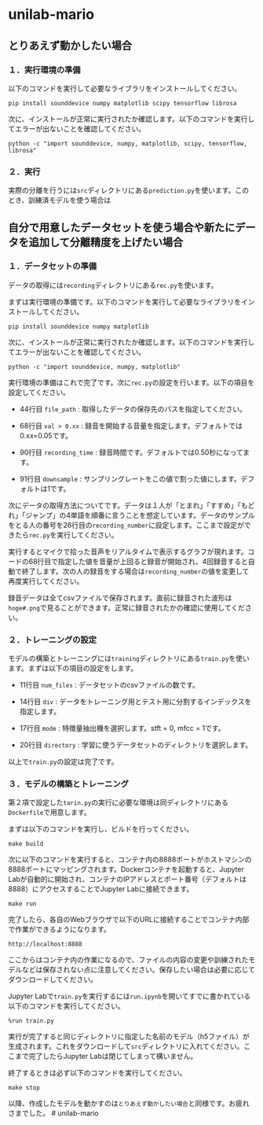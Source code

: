 # unilab-mario

## とりあえず動かしたい場合

### １．実行環境の準備

以下のコマンドを実行して必要なライブラリをインストールしてください。

```text
pip install sounddevice numpy matplotlib scipy tensorflow librosa
```

次に、インストールが正常に実行されたか確認します。以下のコマンドを実行してエラーが出ないことを確認してください。

```text
python -c "import sounddevice, numpy, matplotlib, scipy, tensorflow, librosa"
```

### ２．実行

実際の分離を行うには``src``ディレクトリにある``prediction.py``を使います。このとき、訓練済モデルを使う場合は

## 自分で用意したデータセットを使う場合や新たにデータを追加して分離精度を上げたい場合

### １．データセットの準備

データの取得には``recording``ディレクトリにある``rec.py``を使います。

まずは実行環境の準備です。以下のコマンドを実行して必要なライブラリをインストールしてください。

```text
pip install sounddevice numpy matplotlib
```

次に、インストールが正常に実行されたか確認します。以下のコマンドを実行してエラーが出ないことを確認してください。

```text
python -c "import sounddevice, numpy, matplotlib"
```

実行環境の準備はこれで完了です。次に``rec.py``の設定を行います。以下の項目を設定してください。

- 44行目 ``file_path`` : 取得したデータの保存先のパスを指定してください。

- 68行目 ``val > 0.xx`` : 録音を開始する音量を指定します。デフォルトでは0.xx=0.05です。

- 90行目 ``recording_time`` : 録音時間です。デフォルトでは0.50秒になってます。

- 91行目 ``downsample`` : サンプリングレートをこの値で割った値にします。デフォルトは1です。

次にデータの取得方法についてです。データは１人が「とまれ」「すすめ」「もどれ」「ジャンプ」の4単語を順番に言うことを想定しています。データのサンプルをとる人の番号を26行目の``recording_number``に設定します。ここまで設定ができたら``rec.py``を実行してください。

実行するとマイクで拾った音声をリアルタイムで表示するグラフが現れます。コードの68行目で指定した値を音量が上回ると録音が開始され、4回録音すると自動で終了します。次の人の録音をする場合は``recording_number``の値を変更して再度実行してください。

録音データは全てcsvファイルで保存されます。直前に録音された波形は``hoge#.png``で見ることができます。正常に録音されたかの確認に使用してください。

### ２．トレーニングの設定

モデルの構築とトレーニングには``training``ディレクトリにある``train.py``を使います。まずは以下の項目の設定をします。

- 11行目 ``num_files`` : データセットのcsvファイルの数です。

- 14行目 ``div`` : データをトレーニング用とテスト用に分割するインデックスを指定します。

- 17行目 ``mode`` : 特徴量抽出機を選択します。stft = 0, mfcc = 1です。

- 20行目 ``directory`` : 学習に使うデータセットのディレクトリを選択します。

以上で``train.py``の設定は完了です。

### ３．モデルの構築とトレーニング

第２項で設定した``tarin.py``の実行に必要な環境は同ディレクトリにある``Dockerfile``で用意します。

まずは以下のコマンドを実行し、ビルドを行ってください。

```text
make build
```

次に以下のコマンドを実行すると、コンテナ内の8888ポートがホストマシンの8888ポートにマッピングされます。Dockerコンテナを起動すると、Jupyter Labが自動的に開始され、コンテナのIPアドレスとポート番号（デフォルトは8888）にアクセスすることでJupyter Labに接続できます。

```text
make run
```

完了したら、各自のWebブラウザで以下のURLに接続することでコンテナ内部で作業ができるようになります。

```text
http://localhost:8888
```

ここからはコンテナ内の作業になるので、ファイルの内容の変更や訓練されたモデルなどは保存されない点に注意してください。保存したい場合は必要に応じてダウンロードしてください。

Jupyter Labで``train.py``を実行するには``run.ipynb``を開いてすでに書かれている以下のコマンドを実行してください。

```JupyterNotebook
%run train.py
```

実行が完了すると同じディレクトリに指定した名前のモデル（h5ファイル）が生成されます。これをダウンロードして``src``ディレクトリに入れてください。ここまで完了したらJupyter Labは閉じてしまって構いません。

終了するときは必ず以下のコマンドを実行してください。

```text
make stop
```

以降、作成したモデルを動かすのは``とりあえず動かしたい場合``と同様です。お疲れさまでした。
#   u n i l a b - m a r i o  
 
